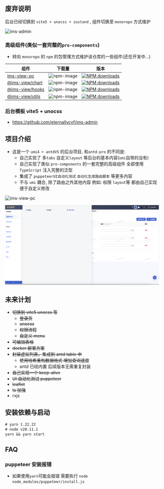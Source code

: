 ## 废弃说明

后台已经切换到 `vite5 + unocss + zustand` , 组件切换至 `monorepo` 方式维护

![ims-admin](https://cdn.nlark.com/yuque/0/2024/png/22063862/1713025216564-efd7726e-0fd9-4ebe-b707-c3b850e72d3e.png?x-oss-process=image%2Fformat%2Cwebp%2Fresize%2Cw_1500%2Climit_0)

### 高级组件(类似一套完整的`pro-components`)

- 转向 `monorepo` 的 `npm` 的包管理方式维护该仓库的一些组件(还在开发中...)

| 组件 | 下载量 | 版本 |
| --- | --- | --- |
| [ims-view-pc](https://www.npmjs.com/package/ims-view-pc) | ![npm-image](http://img.shields.io/npm/v/ims-view-pc.svg?style=flat-square&color=deepgreen&label=latest) | [![NPM downloads][ims-view-pc-download-image]][ims-view-pc-download-url] |
| [@ims-view/chart](https://www.npmjs.com/package/@ims-view/chart) | ![npm-image](http://img.shields.io/npm/v/@ims-view/chart?style=flat-square&color=deepgreen&label=latest) | [![NPM downloads][@ims-view/chart-download-image]][@ims-view/chart-download-url] |
| [@ims-view/hooks](https://www.npmjs.com/package/@ims-view/hooks) | ![npm-image](http://img.shields.io/npm/v/@ims-view/hooks.svg?style=flat-square&color=deepgreen&label=latest) | [![NPM downloads][@ims-view/hooks-download-image]][@ims-view/hooks-download-url] |
| [@ims-view/utils](https://www.npmjs.com/package/@ims-view/utils) | ![npm-image](http://img.shields.io/npm/v/@ims-view/utils.svg?style=flat-square&color=deepgreen&label=latest) | [![NPM downloads][@ims-view/utils-download-image]][@ims-view/utils-download-url] |

[ims-view-pc-download-url]: https://npmjs.org/package/ims-view-pc
[ims-view-pc-download-image]: https://img.shields.io/npm/dm/ims-view-pc.svg?style=flat-square
[@ims-view/chart-download-url]: https://npmjs.org/package/@ims-view/chart
[@ims-view/chart-download-image]: https://img.shields.io/npm/dm/@ims-view/chart?style=flat-square
[@ims-view/hooks-download-url]: https://npmjs.org/package/@ims-view/hooks
[@ims-view/hooks-download-image]: https://img.shields.io/npm/dm/@ims-view/hooks.svg?style=flat-square
[@ims-view/utils-download-url]: https://npmjs.org/package/@ims-view/utils
[@ims-view/utils-download-image]: https://img.shields.io/npm/dm/@ims-view/utils.svg?style=flat-square

### 后台模板 vite5 + unocss

- https://github.com/eternallycyf/ims-admin

## 项目介绍

- 这是一个 `umi4 + antdV5` 的后台项目, 和`antd-pro` 的不同是:
  - 自己实现了 多`tabs` 自定义`layout` 等后台的基本内容(`umi`自带的没有)
  - 自己实现了类似 `pro-components` 的一套完整的高级组件 全部使用 `TypeScript` 注入完整的泛型
  - 集成了 `puppeteerUI自动化测试` `自动化生成路由脚本` 等更多内容
  - 不与 `umi` 耦合, 除了路由之外其他内容 例如: 权限 `layout`等 都由自己实现 便于自定义修改

![ims-view-pc](https://ims-view.site/static/crud.3f13c254.png)

![ims-view-pc](https://raw.githubusercontent.com/eternallycyf/Antd-CustomComponent/main/public/ims-view-pc.png)

## 未来计划

- ~~切换到 vite5 unocss 等~~
  - ~~登录页~~
  - ~~unocss~~
  - ~~权限流程~~
  - ~~自定义 menu~~
- ~~可编辑表格~~
- ~~docker 部署方案~~
- ~~封装虚拟列表，集成到 antd table 中~~
  - ~~使用哈希重构数据格式 增加查询速度~~
  - antd 已经内置 后续版本无需重复封装
- ~~自己实现一个 keep-alive~~
- ~~UI 自动化测试 puppeteer~~
- ~~leaflet~~
- ~~ts 加强~~
- rxjs

## 安装依赖与启动

```shell
# yarn 1.22.22
# node v20.11.1
yarn && yarn start
```

## FAQ

### puppeteer 安装报错

- 如果使用`yarn`可能会报错 需要执行 `node node_modules/puppeteer/install.js`
